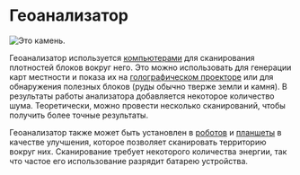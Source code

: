 # Геоанализатор

![Это камень.](oredict:opencomputers:geolyzer)

Геоанализатор используется [компьютерами](../general/computer.md) для сканирования плотностей блоков вокруг него. Это можно использовать для генерации карт местности и показа их на [голографическом проекторе](hologram1.md) или для обнаружения полезных блоков (руды обычно тверже земли и камня). В результаты работы анализатора добавляется некоторое количество шума. Теоретически, можно провести несколько сканирований, чтобы получить более точные результаты.

Геоанализатор также может быть установлен в [роботов](robot.md) и [планшеты](../item/tablet.md) в качестве улучшения, которое позволяет сканировать территорию вокруг них. Сканирование требует некоторого количества энергии, так что частое его использование разрядит батарею устройства.
